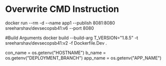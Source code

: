 # Overwrite CMD Instruction
docker run --rm -d --name app1 --publish 8081:8080  sreeharshav/devsecopsb41:v6 --port 8080

<!-- docker run --rm -d --name fastapi1 \
-e AWS_ACCESS_KEY_ID=AKIA2QEFLENWNTLXQINZ \
-e AWS_SECRET_ACCESS_KEY=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 \
-e APP_NAME="FASTAPI_APP" -e HOSTNAME="TESTCON1" -e DEPLOYMENT_BRANCH="DEV" \
-p 9000:80 sreeharshav/devsecopsb42:v4 -->

<!-- docker run --rm -d --name fastapi1 \
-e AWS_ACCESS_KEY_ID=AKIA2QEFLENWA6Z4KDDT \
-e AWS_SECRET_ACCESS_KEY=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 \
-v /root:/rootdata \
-p 80:80 sreeharshav/multistage:v1 -->

#Build Arguments
docker build --build-arg T_VERSION="1.8.5"  -t sreeharshav/devsecopsb41:v2 -f Dockerfile.Dev .

con_name = os.getenv("HOSTNAME")
b_name = os.getenv("DEPLOYMENT_BRANCH")
app_name = os.getenv("APP_NAME")